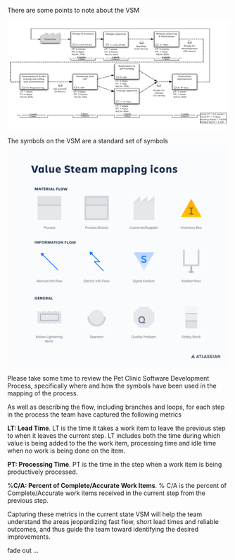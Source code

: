 There are some points to note about the VSM

![](../../assets/online-devops-dojo/value-stream-mapping/valuestreammap.png)

The symbols on the VSM are a standard set of symbols ![](../../assets/online-devops-dojo/value-stream-mapping/valuestreammap-symbols.png) 

Please take some time to review the Pet Clinic Software Development Process, specifically where and how the symbols have been used in the mapping of the process.

As well as describing the flow, including branches and loops, for each step in the process the team have captured the following metrics

**LT: Lead Time**. LT is the time it takes a work item to leave the previous step to when it leaves the current step. LT includes both the time during which value is being added to the the work item, processing time and idle time when no work is being done on the item.

**PT: Processing Time**. PT is the time in the step when a work item is being productively processed.

%**C/A: Percent of Complete/Accurate Work Items**. % C/A is the percent of Complete/Accurate work items received in the current step from the previous step.

Capturing these metrics in the current state VSM will help the team understand the areas jeopardizing fast flow, short lead times and reliable outcomes, and thus guide the team toward identifying the desired improvements.

fade out ... 